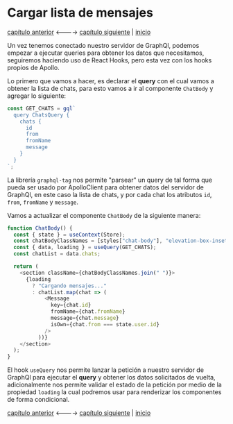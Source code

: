 # Cargar lista de mensajes

[capítulo anterior](Chapter_08.md) <----> [capítulo siguiente](Chapter_10.md) | [inicio](README.md)

Un vez tenemos conectado nuestro servidor de GraphQl, podemos empezar a ejecutar queries para obtener los datos que necesitamos, seguiremos haciendo uso de React Hooks, pero esta vez con los hooks propios de Apollo.

Lo primero que vamos a hacer, es declarar el **query** con el cual vamos a obtener la lista de chats, para esto vamos a ir al componente `ChatBody` y agregar lo siguiente:

```javascript
const GET_CHATS = gql`
  query ChatsQuery {
    chats {
      id
      from
      fromName
      message
    }
  }
`;
```

La librería `graphql-tag` nos permite "parsear" un query de tal forma que pueda ser usado por ApolloClient para obtener datos del servidor de GraphQl, en este caso la lista de chats, y por cada chat los atributos `id`, `from`, `fromName` y `message`.

Vamos a actualizar el componente `ChatBody` de la siguiente manera:

```javascript
function ChatBody() {
  const { state } = useContext(Store);
  const chatBodyClassNames = [styles["chat-body"], "elevation-box-inset-right"];
  const { data, loading } = useQuery(GET_CHATS);
  const chatList = data.chats;

  return (
    <section className={chatBodyClassNames.join(" ")}>
      {loading
        ? "Cargando mensajes..."
        : chatList.map(chat => (
            <Message
              key={chat.id}
              fromName={chat.fromName}
              message={chat.message}
              isOwn={chat.from === state.user.id}
            />
          ))}
    </section>
  );
}
```

El hook `useQuery` nos permite lanzar la petición a nuestro servidor de GraphQl para ejecutar el **query** y obtener los datos solicitados de vuelta, adicionalmente nos permite validar el estado de la petición por medio de la propiedad `loading` la cual podremos usar para renderizar los componentes de forma condicional.

[capítulo anterior](Chapter_08.md) <----> [capítulo siguiente](Chapter_10.md) | [inicio](README.md)
